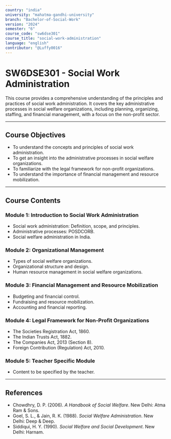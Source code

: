 ```yaml
---
country: "india"
university: "mahatma-gandhi-university"
branch: "Bachelor-of-Social-Work"
version: "2024"
semester: "6"
course_code: "sw6dse301"
course_title: "social-work-administration"
language: "english"
contributor: "@Luffy0016"
---
```

# SW6DSE301 - Social Work Administration

This course provides a comprehensive understanding of the principles and practices of social work administration. It covers the key administrative processes in social welfare organizations, including planning, organizing, staffing, and financial management, with a focus on the non-profit sector.

---
## Course Objectives

* To understand the concepts and principles of social work administration.
* To get an insight into the administrative processes in social welfare organizations.
* To familiarize with the legal framework for non-profit organizations.
* To understand the importance of financial management and resource mobilization.

---
## Course Contents

### Module 1: Introduction to Social Work Administration
* Social work administration: Definition, scope, and principles.
* Administrative processes: POSDCORB.
* Social welfare administration in India.

### Module 2: Organizational Management
* Types of social welfare organizations.
* Organizational structure and design.
* Human resource management in social welfare organizations.

### Module 3: Financial Management and Resource Mobilization
* Budgeting and financial control.
* Fundraising and resource mobilization.
* Accounting and financial reporting.

### Module 4: Legal Framework for Non-Profit Organizations
* The Societies Registration Act, 1860.
* The Indian Trusts Act, 1882.
* The Companies Act, 2013 (Section 8).
* Foreign Contribution (Regulation) Act, 2010.

### Module 5: Teacher Specific Module
* Content to be specified by the teacher.

---
## References
* Chowdhry, D. P. (2006). *A Handbook of Social Welfare*. New Delhi: Atma Ram & Sons.
* Goel, S. L., & Jain, R. K. (1988). *Social Welfare Administration*. New Delhi: Deep & Deep.
* Siddiqui, H. Y. (1990). *Social Welfare and Social Development*. New Delhi: Harnam.